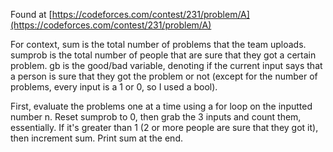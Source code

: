Found at [https://codeforces.com/contest/231/problem/A](https://codeforces.com/contest/231/problem/A)

For context, sum is the total number of problems that the team uploads. sumprob is the total number of people that are sure that they got a certain problem. gb is the good/bad variable, denoting if the current input says that a person is sure that they got the problem or not (except for the number of problems, every input is a 1 or 0, so I used a bool).

First, evaluate the problems one at a time using a for loop on the inputted number n. Reset sumprob to 0, then grab the 3 inputs and count them, essentially. If it's greater than 1 (2 or more people are sure that they got it), then increment sum. Print sum at the end.
